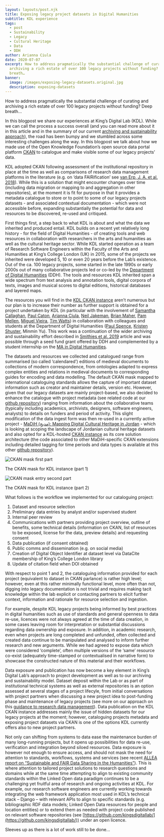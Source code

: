 ```yaml
---
layout: layouts/post.njk
title: Exposing legacy project datasets in Digital Humanities
subtitle: KDL experience
tags:
  - post
  - Sustainability
  - Legacy
  - Cultural Heritage
  - Data
  - DDH
author: Arianna Ciula
date: 2020-07-07
excerpt: How to address pragmatically the substantial challenge of curating and
  archiving a rich estate of over 100 legacy projects without funding? Deep
  breath…
banner:
  image: /images/exposing-legacy-datasets.original.jpg
  description: exposing-datasets
---
```


How to address pragmatically the substantial challenge of curating and archiving a rich estate of over 100 legacy projects without funding? Deep breath…

In this blogpost we share our experiences at King’s Digital Lab (KDL). While we can call the process a success overall (and you can read more about it in this article and in the summary of our current [archiving and sustainability approach](/our-work/archiving-sustainability/)), the road has been bumpy and we stumbled across some interesting challenges along the way. In this blogpost we talk about how we made use of the Open Knowledge Foundation’s open source data portal platform [CKAN](https://ckan.org/) to catalogue and make visible some of our legacy projects’ data.

KDL adopted CKAN following assessment of the institutional repository in place at the time as well as comparisons of research data management platforms in the literature (e.g. on ‘data FAIRification’ see [van Erp, J. A. et al. 2018](https://peerj.com/preprints/27151.pdf)). While this is a solution that might encounter changes over time (including data migration or mapping to and aggregation in other repositories), at the moment it is fit for purpose in that it provides a metadata catalogue to store or to point to some of our legacy projects datasets - and associated contextual documentation - which were not accessible before, expanding substantially the potential for data and resources to be discovered, re-used and critiqued.

First things first, a step back to what KDL is about and what the data we inherited and produced entail. KDL builds on a recent yet relatively long history - for the field of Digital Humanities - of creating tools and web resources in collaboration with researchers in the arts and humanities as well as the cultural heritage sector. While KDL started operation as a team of Research Software Engineers within the Faculty of the Arts and Humanities at King’s College London (UK) in 2015, some of the projects we inherited were developed 5, 10 or even 20 years before the Lab’s existence. Out of the ca. 100 legacy projects, some started in the late 1990s or early 2000s out of many collaborative projects led or co-led by the [Department of Digital Humanities](https://www.kcl.ac.uk/ddh) (DDH). The tools and resources KDL inherited span a wide spectrum from text analysis and annotation tools, digital corpora of texts, images and musical scores to digital editions, historical databases and layered maps.

The resources you will find in the [KDL CKAN instance](http://data.kdl.kcl.ac.uk) aren’t numerous but our plan is to increase their number as further support is obtained for a project undertaken by KDL (in particular with the involvement of [Samantha Callaghan](/who-we-are/samantha-callaghan/), [Paul Caton](/who-we-are/dr-paul-caton/), [Arianna Ciula](/who-we-are/dr-arianna-ciula/), [Neil Jakeman](/who-we-are/neil-jakeman/), [Brian Maher](/who-we-are/brian-maher/), [Pam Mellen](/who-we-are/pamela-mellen/), [Miguel Vieira](/who-we-are/miguel-vieira/), [Tim Watts](/who-we-are/tim-watts/)) in collaboration with colleagues and students at the Department of Digital Humanities ([Paul Spence](https://www.kcl.ac.uk/people/paul-spence), [Kristen Shuster](https://www.kcl.ac.uk/people/dr-kristen-schuster), Minmin Yu). This work was a continuation of the wider archiving and sustainability effort described in [Smithies et al. 2019](http://www.digitalhumanities.org/dhq/vol/13/1/000411/000411.html) article and was possible through a seed fund grant offered by DDH and complemented by a student internship on the [MA in Digital Humanities](https://www.kcl.ac.uk/study/postgraduate/taught-courses/digital-humanities-ma).

The datasets and resources we collected and catalogued range from summarised (so called ‘calendared’) editions of medieval documents to collections of modern correspondence, from ontologies adapted to express complex entities and relations in medieval documents to corresponding guides for encoding and data modelling. The default CKAN mask mapped to international cataloguing standards allows the capture of important dataset information such as creator and maintainer details, version etc. However, given that our legacy datasets are mainly project-based, we also decided to enhance the catalogue with project metadata (see related code at our [github repository](https://github.com/kingsdigitallab/ckanext-kdl_metadata_schema)) ranging from information about the collaborative teams (typically including academics, archivists, designers, software engineers, analysts) to details on funders and period of activity. This slight modification of the data ingest form was then re-used in a currently active project - [MaDiH (مديح): Mapping Digital Cultural Heritage in Jordan](http://madih-jordan.org/) - which is looking at scoping the landscape of Jordanian cultural heritage datasets and also opted for a KDL-hosted [CKAN instance](https://madih-data.kdl.kcl.ac.uk/) as its core solution architecture (the code associated to other MaDiH-specific CKAN extensions including detailed tagging for time periods and data types is available at this other [github repository](https://github.com/kingsdigitallab/ckanext-kdl_madih)).

![CKAN mask first part](/images/CKAN_mask_1_ryyMyGY.width-1024.png)

The CKAN mask for KDL instance (part 1)

![CKAN mask entry second part](/images/CKAN_mask_2_0AGTUjW.width-1024.png)

The CKAN mask for KDL instance (part 2)

What follows is the workflow we implemented for our cataloguing project:

1.  Dataset and resource selection
2.  Preliminary data entries by analyst and/or supervised student
3.  Internal peer review
4.  Communications with partners providing project overview, outline of benefits, some technical details (information on CKAN, list of resources to be exposed, license for the data, preview details) and requesting consent
5.  Data publication (if consent obtained)
6.  Public comms and dissemination (e.g. on social media)
7.  Creation of Digital Object Identifier at dataset level via DataCite membership of King’s College London library
8.  Update of citation field when DOI obtained

With respect to point 1 and 2, the cataloguing information provided for each project (equivalent to dataset in CKAN parlance) is rather high level; however, even at this rather minimally functional level, more often than not, digging into legacy documentation is not trivial and requires making tacit knowledge within the lab explicit or contacting partners to elicit further context, information and rationale for resource selection and ingestion.

For example, despite KDL legacy projects being informed by best practices in digital humanities such as use of standards and general openness to data re-use, licences were not always agreed at the time of data creation, in some cases leaving room for interpretation or substantial discussions regarding data ownership and exposure. In addition, in academic research, even when projects are long completed and unfunded, often collected and created data continue to be manipulated and analysed to inform further research and new arguments. While we had agreed to expose data which were considered ‘complete’, often multiple versions of the ‘same’ resource co-exist (adequately time-stamped or contextualised in narrative form) to showcase the constructed nature of this material and their workflows.

Data exposure and publication has now become a key element in King’s Digital Lab’s approach to project development as well as to our archiving and sustainability model. Dataset deposit within the Lab or as part of institutional technical systems as well as external repositories is an option assessed at several stages of a project lifecyle, from initial conversations with project partners when discussing a new project idea to post-funding phase and maintenance of legacy projects (see more on our approach on this [guidance to research data management](https://github.com/kingsdigitallab/sdlc-for-rse/wiki/Data-Management-Plan-guidance-and-AHRC-template)). Data publication on the KDL CKAN instance addresses mainly the issue of hidden datasets for our legacy projects at the moment; however, cataloguing projects metadata and exposing project datasets via CKAN is one of the options KDL currently offers also to new project partners.

Not only can shifting from systems to data ease the maintenance burden of many long-running projects, but it opens up possibilities for data re-use, verification and integration beyond siloed resources. Data exposure is however not enough to ensure access, and should not mask the need for attention to standards, workflows, systems and services (see recent [ALLEA report on “Sustainable and FAIR Data Sharing in the Humanities”](https://allea.org/portfolio-item/sustainable-and-fair-data-sharing-in-the-humanities/.)). This is where attention to tailored project solutions to research questions and domains while at the same time attempting to align to existing community standards within the Linked Open data paradigm continues to be a challenging yet fruitful area of research and ongoing activities at KDL. For example, our research software engineers are currently working towards integrating the web framework application most used in KDL’s technical stack – Django – with relevant APIs to align to specific standards (e.g. bibliographic RDF data models; Linked Open Data resources for people and location entities) or to extend them as needed with project code published on relevant software repositories (see [https://github.com/kingsdigitallab/](https://github.com/kingsdigitallab/)) under an open licence.

Sleeves up as there is a lot of work still to be done...
